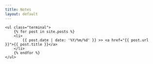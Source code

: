 ```yaml
---
title: Notes
layout: default
---
```


<section>

	<ul class="terminal">
        {% for post in site.posts %}
        <li>
            {{ post.date | date: '%Y/%m/%d' }} >> <a href="{{ post.url }}">{{ post.title }}</a>
        </li>
        {% endfor %}
    </ul>

</section>
